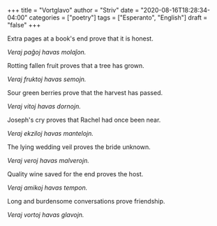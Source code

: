 +++
title = "Vortglavo"
author = "Striv"
date = "2020-08-16T18:28:34-04:00"
categories = ["poetry"]
tags = ["Esperanto", "English"]
draft = "false"
+++

Extra pages at a book's end prove that it is honest.

*Veraj paĝoj havas molaĵon.*

Rotting fallen fruit proves that a tree has grown.

*Veraj fruktoj havas semojn.*

Sour green berries prove that the harvest has passed.

*Veraj vitoj havas dornojn.*

Joseph's cry proves that Rachel had once been near.

*Veraj ekziloj havas mantelojn.*

The lying wedding veil proves the bride unknown.

*Veraj veroj havas malverojn.*

Quality wine saved for the end proves the host.

*Veraj amikoj havas tempon.*

Long and burdensome conversations prove friendship.

*Veraj vortoj havas glavojn.*
<!--more-->